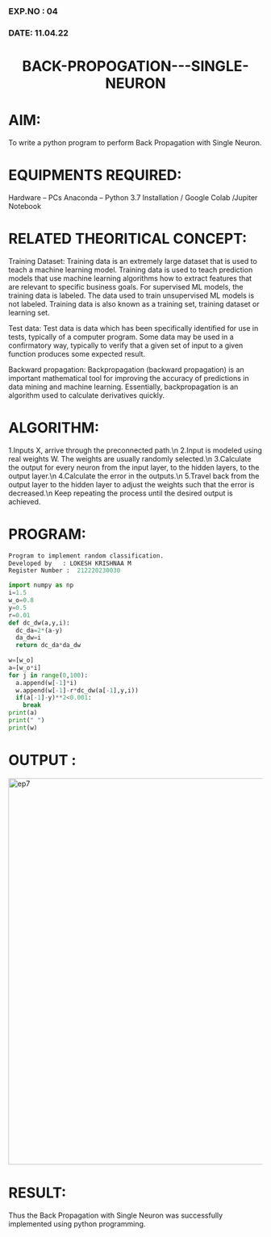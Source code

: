 ### EXP.NO : 04
### DATE: 11.04.22
# <p align="center"> BACK-PROPOGATION---SINGLE-NEURON </p>

# AIM:
To write a python program to perform Back Propagation with Single Neuron.

# EQUIPMENTS REQUIRED:
Hardware – PCs
Anaconda – Python 3.7 Installation / Google Colab /Jupiter Notebook

# RELATED THEORITICAL CONCEPT:
Training Dataset:
Training data is an extremely large dataset that is used to teach a machine learning model. Training data is used to teach prediction models that use machine learning algorithms how to extract features that are relevant to specific business goals. For supervised ML models, the training data is labeled. The data used to train unsupervised ML models is not labeled. Training data is also known as a training set, training dataset or learning set.

Test data:
Test data is data which has been specifically identified for use in tests, typically of a computer program. Some data may be used in a confirmatory way, typically to verify that a given set of input to a given function produces some expected result.

Backward propagation:
Backpropagation (backward propagation) is an important mathematical tool for improving the accuracy of predictions in data mining and machine learning. Essentially, backpropagation is an algorithm used to calculate derivatives quickly.

# ALGORITHM:

1.Inputs X, arrive through the preconnected path.\n
2.Input is modeled using real weights W. The weights are usually randomly selected.\n
3.Calculate the output for every neuron from the input layer, to the hidden layers, to the output layer.\n
4.Calculate the error in the outputs.\n
5.Travel back from the output layer to the hidden layer to adjust the weights such that the error is decreased.\n
Keep repeating the process until the desired output is achieved.

# PROGRAM:
```python 
Program to implement random classification.
Developed by   : LOKESH KRISHNAA M
Register Number :  212220230030

import numpy as np
i=1.5    
w_o=0.8  
y=0.5    
r=0.01   
def dc_dw(a,y,i):
  dc_da=2*(a-y)
  da_dw=i
  return dc_da*da_dw
  
w=[w_o]
a=[w_o*i]
for j in range(0,100):
  a.append(w[-1]*i)
  w.append(w[-1]-r*dc_dw(a[-1],y,i))
  if(a[-1]-y)**2<0.001:
    break
print(a)
print(" ")
print(w)
```

# OUTPUT :
<img width="766" alt="ep7" src="https://user-images.githubusercontent.com/75234646/165086140-cd947685-2f62-4991-8dcc-37453b4774c9.png">

# RESULT:
Thus the Back Propagation with Single Neuron was successfully implemented using python programming.

